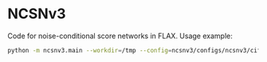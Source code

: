 # NCSNv3

Code for noise-conditional score networks in FLAX.
Usage example:
```bash
python -m ncsnv3.main --workdir=/tmp --config=ncsnv3/configs/ncsnv3/cifar10.py
```
